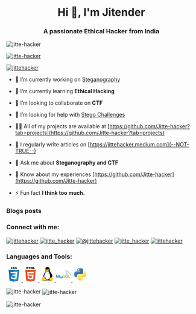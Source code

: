 
<!---
Jitte-hacker/Jitte-hacker is a ✨ special ✨ repository because its `README.md` (this file) appears on your GitHub profile.
You can click the Preview link to take a look at your changes.
--->

<h1 align="center">Hi 👋, I'm Jitender</h1>
<h3 align="center">A passionate Ethical Hacker from India</h3>

<p align="left"> <img src="https://komarev.com/ghpvc/?username=jitte-hacker&label=Profile%20views&color=0e75b6&style=flat" alt="jitte-hacker" /> </p>

<p align="left"> <a href="https://github.com/ryo-ma/github-profile-trophy"><img src="https://github-profile-trophy.vercel.app/?username=jitte-hacker" alt="jitte-hacker" /></a> </p>

<p align="left"> <a href="https://twitter.com/jittehacker" target="blank"><img src="https://img.shields.io/twitter/follow/jittehacker?logo=twitter&style=for-the-badge" alt="jittehacker" /></a> </p>

- 🔭 I’m currently working on [Steganography](https://github.com/Jitte-hacker/Steganography.git)

- 🌱 I’m currently learning **Ethical Hacking**

- 👯 I’m looking to collaborate on **CTF**

- 🤝 I’m looking for help with [Stego Challenges](https://github.com/Jitte-hacker/CTF-Challenges.git)

- 👨‍💻 All of my projects are available at [https://github.com/Jitte-hacker?tab=projects](https://github.com/Jitte-hacker?tab=projects)

- 📝 I regularly write articles on [https://jittehacker.medium.com](--NOT-TRUE--)

- 💬 Ask me about **Steganography and CTF**

- 📄 Know about my experiences [https://github.com/Jitte-hacker](https://github.com/Jitte-hacker)

- ⚡ Fun fact **I think too much.**

### Blogs posts
<!-- BLOG-POST-LIST:START -->
<!-- BLOG-POST-LIST:END -->

<h3 align="left">Connect with me:</h3>
<p align="left">
<a href="https://twitter.com/jittehacker" target="blank"><img align="center" src="https://raw.githubusercontent.com/rahuldkjain/github-profile-readme-generator/master/src/images/icons/Social/twitter.svg" alt="jittehacker" height="30" width="40" /></a>
<a href="https://instagram.com/jitte_hacker" target="blank"><img align="center" src="https://raw.githubusercontent.com/rahuldkjain/github-profile-readme-generator/master/src/images/icons/Social/instagram.svg" alt="jitte_hacker" height="30" width="40" /></a>
<a href="https://medium.com/@jittehacker" target="blank"><img align="center" src="https://raw.githubusercontent.com/rahuldkjain/github-profile-readme-generator/master/src/images/icons/Social/medium.svg" alt="@jittehacker" height="30" width="40" /></a>
<a href="https://www.hackerrank.com/jitte_hacker" target="blank"><img align="center" src="https://raw.githubusercontent.com/rahuldkjain/github-profile-readme-generator/master/src/images/icons/Social/hackerrank.svg" alt="jitte_hacker" height="30" width="40" /></a>
<a href="https://auth.geeksforgeeks.org/user/jittehacker" target="blank"><img align="center" src="https://raw.githubusercontent.com/rahuldkjain/github-profile-readme-generator/master/src/images/icons/Social/geeks-for-geeks.svg" alt="jittehacker" height="30" width="40" /></a>
</p>

<h3 align="left">Languages and Tools:</h3>
<p align="left"> <a href="https://www.w3schools.com/css/" target="_blank" rel="noreferrer"> <img src="https://raw.githubusercontent.com/devicons/devicon/master/icons/css3/css3-original-wordmark.svg" alt="css3" width="40" height="40"/> </a> <a href="https://www.w3.org/html/" target="_blank" rel="noreferrer"> <img src="https://raw.githubusercontent.com/devicons/devicon/master/icons/html5/html5-original-wordmark.svg" alt="html5" width="40" height="40"/> </a> <a href="https://www.linux.org/" target="_blank" rel="noreferrer"> <img src="https://raw.githubusercontent.com/devicons/devicon/master/icons/linux/linux-original.svg" alt="linux" width="40" height="40"/> </a> <a href="https://www.mysql.com/" target="_blank" rel="noreferrer"> <img src="https://raw.githubusercontent.com/devicons/devicon/master/icons/mysql/mysql-original-wordmark.svg" alt="mysql" width="40" height="40"/> </a> <a href="https://www.python.org" target="_blank" rel="noreferrer"> <img src="https://raw.githubusercontent.com/devicons/devicon/master/icons/python/python-original.svg" alt="python" width="40" height="40"/> </a> </p>

<p><img align="left" src="https://github-readme-stats.vercel.app/api/top-langs?username=jitte-hacker&show_icons=true&locale=en&layout=compact" alt="jitte-hacker" /></p>

<p>&nbsp;<img align="center" src="https://github-readme-stats.vercel.app/api?username=jitte-hacker&show_icons=true&locale=en" alt="jitte-hacker" /></p>

<p><img align="center" src="https://github-readme-streak-stats.herokuapp.com/?user=jitte-hacker&" alt="jitte-hacker" /></p>
